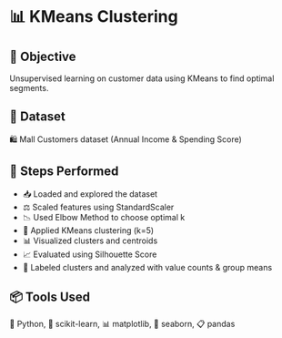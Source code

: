 #  📊 KMeans Clustering

## 🎯 Objective  
Unsupervised learning on customer data using KMeans to find optimal segments.

## 📁 Dataset  
🛍️ Mall Customers dataset (Annual Income & Spending Score)

## 🔧 Steps Performed  
- 📥 Loaded and explored the dataset  
- ⚖️ Scaled features using StandardScaler  
- 📉 Used Elbow Method to choose optimal k  
- 🧠 Applied KMeans clustering (k=5)  
- 📊 Visualized clusters and centroids  
- 📈 Evaluated using Silhouette Score  
- 🧾 Labeled clusters and analyzed with value counts & group means

## 📦 Tools Used  
🐍 Python, 🧪 scikit-learn, 📊 matplotlib, 🌊 seaborn, 📋 pandas
